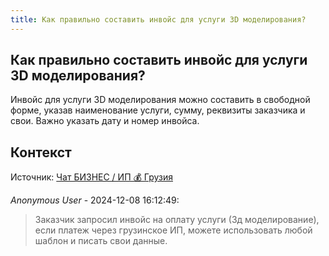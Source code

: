 ```yaml
---
title: Как правильно составить инвойс для услуги 3D моделирования?
---
```


## Как правильно составить инвойс для услуги 3D моделирования?

Инвойс для услуги 3D моделирования можно составить в свободной форме, указав наименование услуги, сумму, реквизиты заказчика и свои. Важно указать дату и номер инвойса.

## Контекст

Источник: [Чат БИЗНЕС / ИП 💰 Грузия](https://t.me/ip_ge)

_Anonymous User_ - 2024-12-08 16:12:49:

> Заказчик запросил инвойс на оплату услуги (3д моделирование), если платеж через грузинское ИП, можете использовать любой шаблон и писать свои данные.
